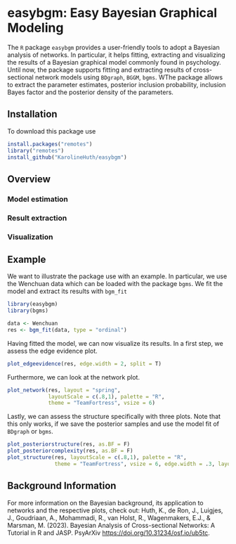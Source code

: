 # easybgm: Easy Bayesian Graphical Modeling

The `R` package `easybgm` provides a user-friendly tools to adopt a Bayesian analysis of networks. In particular, it helps fitting, extracting and visualizing the results of a Bayesian graphical model commonly found in psychology. Until now, the package supports fitting and extracting results of cross-sectional network models using `BDgraph`, `BGGM`, `bgms`. WThe package allows to extract the parameter estimates, posterior inclusion probability, inclusion Bayes factor and the posterior density of the parameters.

## Installation

To download this package use

```r
install.packages("remotes")
library("remotes")
install_github("KarolineHuth/easybgm")
```

## Overview

### Model estimation

### Result extraction

### Visualization

## Example

We want to illustrate the package use with an example. In particular, we use the Wenchuan data which can be loaded with 
the package `bgms`. We fit the model and extract its results with `bgm_fit`

```r
library(easybgm)
library(bgms)

data <- Wenchuan
res <- bgm_fit(data, type = "ordinal")
```

Having fitted the model, we can now visualize its results. In a first step, we assess the edge evidence plot. 

```r
plot_edgeevidence(res, edge.width = 2, split = T)
```

Furthermore, we can look at the network plot. 

```r
plot_network(res, layout = "spring", 
             layoutScale = c(.8,1), palette = "R",
             theme = "TeamFortress", vsize = 6)
```

Lastly, we can assess the structure specifically with three plots. Note that this only works, if we save the posterior samples and use the model fit of `BDgraph` or `bgms`. 

```r
plot_posteriorstructure(res, as.BF = F)
plot_posteriorcomplexity(res, as.BF = F)
plot_structure(res, layoutScale = c(.8,1), palette = "R",
               theme = "TeamFortress", vsize = 6, edge.width = .3, layout = "spring")
```


## Background Information

For more information on the Bayesian background, its application to networks and the respective plots, check out: Huth, K., de Ron, J., Luigjes, J., Goudriaan, A., Mohammadi, R., van Holst, R., Wagenmakers, E.J., \& Marsman, M. (2023). Bayesian Analysis of Cross-sectional Networks: A Tutorial in R and JASP. PsyArXiv https://doi.org/10.31234/osf.io/ub5tc.
